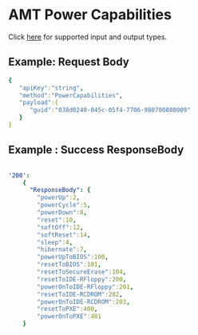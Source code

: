 # AMT Power Capabilities

Click [here](types.md) for supported input and output types.

## Example: Request Body

``` yaml
{  
   "apiKey":"string",
   "method":"PowerCapabilities",
   "payload":{  
      "guid":"038d0240-045c-05f4-7706-980700080009"
   }
}

```
## Example : Success ResponseBody

``` yaml

'200':
    {
      "ResponseBody": {
		"powerUp":2,
		"powerCycle":5,
		"powerDown":8,
		"reset":10,
		"softOff":12,
		"softReset":14,
		"sleep":4,
		"hibernate":7,
		"powerUpToBIOS":100,
		"resetToBIOS":101,
		"resetToSecureErase":104,
		"resetToIDE-RFloppy":200,
		"powerOnToIDE-RFloppy":201,
		"resetToIDE-RCDROM":202,
		"powerOnToIDE-RCDROM":203,
		"resetToPXE":400,
		"powerOnToPXE":401
	}

```